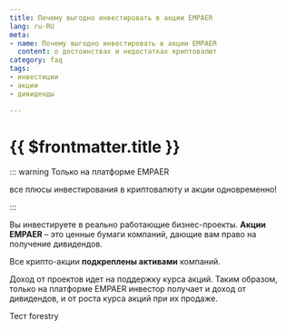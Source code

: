 ```yaml
---
title: Почему выгодно инвестировать в акции EMPAER
lang: ru-RU
meta:
- name: Почему выгодно инвестировать в акции EMPAER
  content: о достоинствах и недостатках криптовалют
category: faq
tags:
- инвестиции
- акции
- дивиденды

---
```

# {{ $frontmatter.title }} <Badge text="?" type="warning"/>

::: warning Только на платформе EMPAER

все плюсы инвестирования в криптовалюту и акции одновременно!

:::

Вы инвестируете в реально работающие бизнес-проекты. **Акции EMPAER** – это ценные бумаги компаний, дающие вам право на получение дивидендов.

Все крипто-акции **подкреплены активами** компаний.

Доход от проектов идет на поддержку курса акций. Таким образом, только на платформе EMPAER инвестор получает и доход от дивидендов, и от роста курса акций при их продаже.

Тест forestry